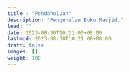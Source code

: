```yaml
---
title : "Pendahuluan"
description: "Pengenalan Buku Masjid."
lead: ""
date: 2023-08-30T10:21:00+08:00
lastmod: 2023-08-30T10:21:00+08:00
draft: false
images: []
weight: 100
---
```

